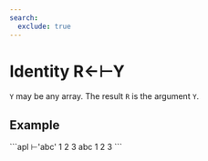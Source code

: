 ```yaml
---
search:
  exclude: true
---
```







<h1 class="heading"><span class="name">Identity</span> <span class="command">R←⊢Y</span></h1>



`Y` may be any array. The result `R` is the argument `Y`.

<h2 class="example">Example</h2>
```apl
      ⊢'abc' 1 2 3
 abc  1 2 3
```



